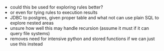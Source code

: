 * could this be used for exploring rules better?
* or even for tying rules to execution results
* JDBC to postgres, given proper table and what not can use plain SQL to explore nested areas
* unsure how well this may handle recursion (assume it must if it can query file systems)
* removes need for intensive python and stored functions if we can just use this instead
